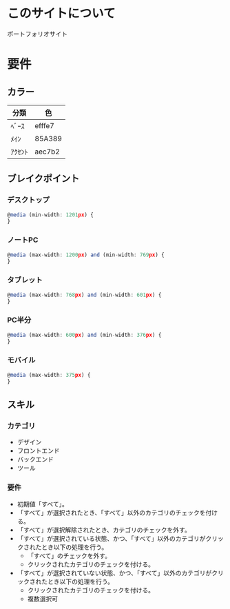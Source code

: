 # このサイトについて
ポートフォリオサイト

# 要件
## カラー
| 分類  | 色     |
| ----- | ------ |
| ﾍﾞｰｽ   | efffe7 |
| ﾒｲﾝ   | 85A389 |
| ｱｸｾﾝﾄ | aec7b2 |

## ブレイクポイント
### デスクトップ
```typescript
@media (min-width: 1201px) {
}
```
### ノートPC
```typescript
@media (max-width: 1200px) and (min-width: 769px) {
}
```
### タブレット
```typescript
@media (max-width: 768px) and (min-width: 601px) {
}
```
### PC半分
```typescript
@media (max-width: 600px) and (min-width: 376px) {
}
```
### モバイル
```typescript
@media (max-width: 375px) {
}
```

## スキル
### カテゴリ
* デザイン
* フロントエンド
* バックエンド
* ツール

### 要件
* 初期値「すべて」。
* 「すべて」が選択されたとき、「すべて」以外のカテゴリのチェックを付ける。
* 「すべて」が選択解除されたとき、カテゴリのチェックを外す。
* 「すべて」が選択されている状態、かつ、「すべて」以外のカテゴリがクリックされたとき以下の処理を行う。
  - 「すべて」のチェックを外す。
  - クリックされたカテゴリのチェックを付ける。
* 「すべて」が選択されていない状態、かつ、「すべて」以外のカテゴリがクリックされたとき以下の処理を行う。
  - クリックされたカテゴリのチェックを付ける。
  - 複数選択可
